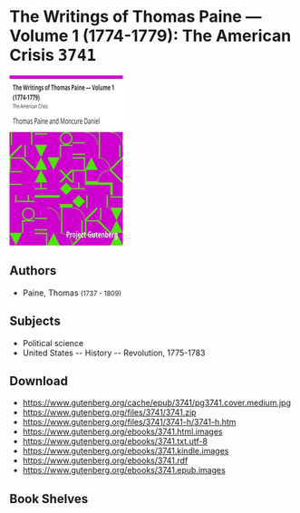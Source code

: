 # The Writings of Thomas Paine — Volume 1 (1774-1779): The American Crisis <kbd>3741</kbd>

![](./cover.medium.jpg "")

## Authors


 - Paine, Thomas <small>(1737 - 1809)</small>

## Subjects


 - Political science
 - United States -- History -- Revolution, 1775-1783

## Download


 - https://www.gutenberg.org/cache/epub/3741/pg3741.cover.medium.jpg
 - https://www.gutenberg.org/files/3741/3741.zip
 - https://www.gutenberg.org/files/3741/3741-h/3741-h.htm
 - https://www.gutenberg.org/ebooks/3741.html.images
 - https://www.gutenberg.org/ebooks/3741.txt.utf-8
 - https://www.gutenberg.org/ebooks/3741.kindle.images
 - https://www.gutenberg.org/ebooks/3741.rdf
 - https://www.gutenberg.org/ebooks/3741.epub.images

## Book Shelves


